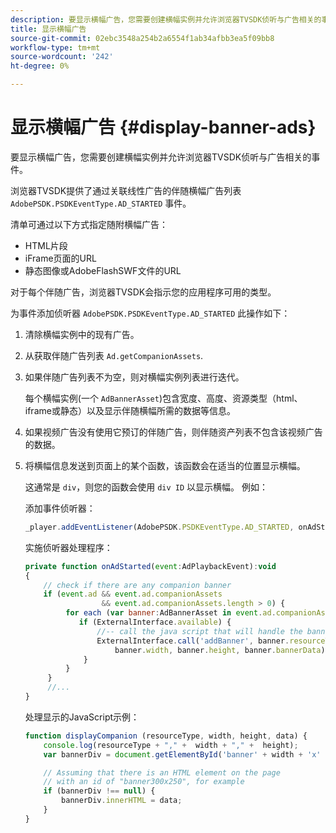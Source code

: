 ```yaml
---
description: 要显示横幅广告，您需要创建横幅实例并允许浏览器TVSDK侦听与广告相关的事件。
title: 显示横幅广告
source-git-commit: 02ebc3548a254b2a6554f1ab34afbb3ea5f09bb8
workflow-type: tm+mt
source-wordcount: '242'
ht-degree: 0%

---
```


# 显示横幅广告 {#display-banner-ads}

要显示横幅广告，您需要创建横幅实例并允许浏览器TVSDK侦听与广告相关的事件。

浏览器TVSDK提供了通过关联线性广告的伴随横幅广告列表 `AdobePSDK.PSDKEventType.AD_STARTED` 事件。

清单可通过以下方式指定随附横幅广告：

* HTML片段
* iFrame页面的URL
* 静态图像或AdobeFlashSWF文件的URL

对于每个伴随广告，浏览器TVSDK会指示您的应用程序可用的类型。

为事件添加侦听器 `AdobePSDK.PSDKEventType.AD_STARTED` 此操作如下：
1. 清除横幅实例中的现有广告。
1. 从获取伴随广告列表 `Ad.getCompanionAssets`.
1. 如果伴随广告列表不为空，则对横幅实例列表进行迭代。

   每个横幅实例(一个 `AdBannerAsset`)包含宽度、高度、资源类型（html、iframe或静态）以及显示伴随横幅所需的数据等信息。
1. 如果视频广告没有使用它预订的伴随广告，则伴随资产列表不包含该视频广告的数据。
1. 将横幅信息发送到页面上的某个函数，该函数会在适当的位置显示横幅。

   这通常是 `div`，则您的函数会使用 `div ID` 以显示横幅。 例如：

   添加事件侦听器：

   ```js
   _player.addEventListener(AdobePSDK.PSDKEventType.AD_STARTED, onAdStarted);
   ```

   实施侦听器处理程序：

   ```js
   private function onAdStarted(event:AdPlaybackEvent):void 
   { 
       // check if there are any companion banner 
       if (event.ad && event.ad.companionAssets  
                    && event.ad.companionAssets.length > 0) { 
            for each (var banner:AdBannerAsset in event.ad.companionAssets) { 
               if (ExternalInterface.available) { 
                   //-- call the java script that will handle the banner display. 
                   ExternalInterface.call('addBanner', banner.resourceType,  
                       banner.width, banner.height, banner.bannerData); 
                } 
            } 
        }  
        //...        
   }
   ```

   处理显示的JavaScript示例：

   ```js
   function displayCompanion (resourceType, width, height, data) { 
       console.log(resourceType + "," +  width + "," +  height); 
       var bannerDiv = document.getElementById('banner' + width + 'x' + height);  
   
       // Assuming that there is an HTML element on the page  
       // with an id of "banner300x250", for example 
       if (bannerDiv !== null) { 
           bannerDiv.innerHTML = data; 
       } 
   }
   ```
